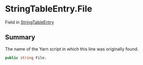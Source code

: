 # StringTableEntry.File

Field in [StringTableEntry](/api/csharp/yarn.unity.stringtableentry.md)

## Summary


The name of the Yarn script in which this line was originally
found.


```csharp
public string File;
```

